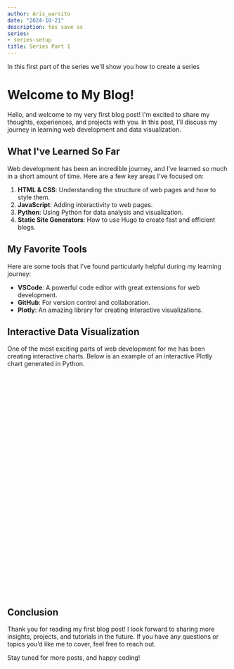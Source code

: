 ```yaml
---
author: Aris_warsito
date: "2024-10-21"
description: tes save as
series:
- series-setup
title: Series Part 1
---
```


In this first part of the series we'll show you how to create a series
# Welcome to My Blog!

Hello, and welcome to my very first blog post! I'm excited to share my thoughts, experiences, and projects with you. In this post, I’ll discuss my journey in learning web development and data visualization.

## What I've Learned So Far

Web development has been an incredible journey, and I’ve learned so much in a short amount of time. Here are a few key areas I've focused on:

1. **HTML & CSS**: Understanding the structure of web pages and how to style them.
2. **JavaScript**: Adding interactivity to web pages.
3. **Python**: Using Python for data analysis and visualization.
4. **Static Site Generators**: How to use Hugo to create fast and efficient blogs.

## My Favorite Tools

Here are some tools that I’ve found particularly helpful during my learning journey:

- **VSCode**: A powerful code editor with great extensions for web development.
- **GitHub**: For version control and collaboration.
- **Plotly**: An amazing library for creating interactive visualizations.

## Interactive Data Visualization

One of the most exciting parts of web development for me has been creating interactive charts. Below is an example of an interactive Plotly chart generated in Python. 

<script src="https://cdn.plot.ly/plotly-latest.min.js"></script>
<div>
  <div id="my-python-plot" class="plotly-graph-div" style="height: 500px; width: 100%;"></div>
  <script type="text/javascript">
    var trace1 = {
      x: [1, 2, 3, 4, 5],
      y: [10, 15, 13, 17, 22],
      mode: 'lines+markers',
      type: 'scatter',
      name: 'Data Points'
    };

    var data = [trace1];

    var layout = {
      title: 'Interactive Line Chart',
      xaxis: {
        title: 'X Axis'
      },
      yaxis: {
        title: 'Y Axis'
      }
    };

    Plotly.newPlot('my-python-plot', data, layout);
  </script>
</div>

## Conclusion

Thank you for reading my first blog post! I look forward to sharing more insights, projects, and tutorials in the future. If you have any questions or topics you’d like me to cover, feel free to reach out.

Stay tuned for more posts, and happy coding!